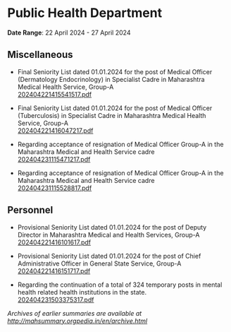 # Public Health Department

**Date Range**: 22 April 2024 - 27 April 2024


## Miscellaneous
- Final Seniority List dated 01.01.2024 for the post of Medical Officer (Dermatology  Endocrinology) in Specialist Cadre in Maharashtra Medical  Health Service, Group-A\
  [202404221415541517.pdf](https://gr.maharashtra.gov.in/Site/Upload/Government%20Resolutions/English/202404221415541517.pdf)

- Final Seniority List dated 01.01.2024 for the post of Medical Officer (Tuberculosis) in Specialist Cadre in Maharashtra Medical  Health Service, Group-A\
  [202404221416047217.pdf](https://gr.maharashtra.gov.in/Site/Upload/Government%20Resolutions/English/202404221416047217.pdf)

- Regarding acceptance of resignation of Medical Officer Group-A in the Maharashtra Medical and Health Service cadre\
  [202404231115471217.pdf](https://gr.maharashtra.gov.in/Site/Upload/Government%20Resolutions/English/202404231115471217.pdf)

- Regarding acceptance of resignation of Medical Officer Group-A in the Maharashtra Medical and Health Service cadre\
  [202404231115528817.pdf](https://gr.maharashtra.gov.in/Site/Upload/Government%20Resolutions/English/202404231115528817.pdf)

## Personnel
- Provisional Seniority List dated 01.01.2024 for the post of Deputy Director in Maharashtra Medical and Health Services, Group-A\
  [202404221416101617.pdf](https://gr.maharashtra.gov.in/Site/Upload/Government%20Resolutions/English/202404221416101617.pdf)

- Provisional Seniority List dated 01.01.2024 for the post of Chief Administrative Officer in General State Service, Group-A\
  [202404221416151717.pdf](https://gr.maharashtra.gov.in/Site/Upload/Government%20Resolutions/English/202404221416151717.pdf)

- Regarding the continuation of a total of 324 temporary posts in mental health related health institutions in the state.\
  [202404231503375317.pdf](https://gr.maharashtra.gov.in/Site/Upload/Government%20Resolutions/English/202404231503375317.pdf)


*Archives of earlier summaries are available at http://mahsummary.orgpedia.in/en/archive.html*